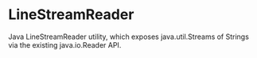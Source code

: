 # LineStreamReader
Java LineStreamReader utility, which exposes java.util.Streams of Strings via the existing java.io.Reader API.
